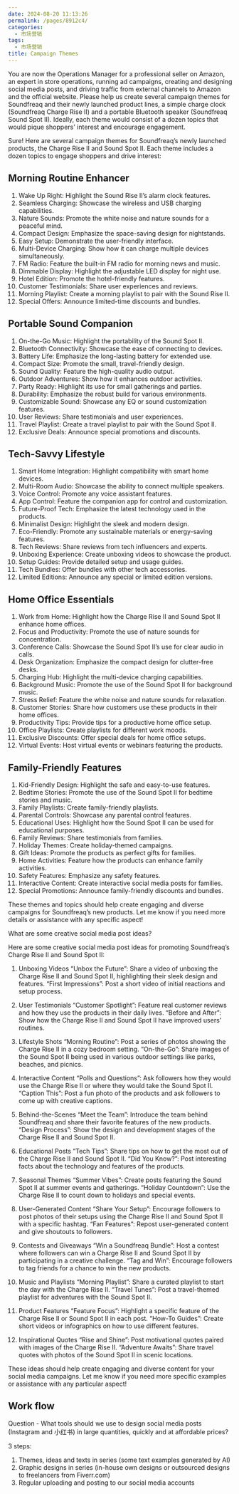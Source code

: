 ```yaml
---
date: 2024-08-20 11:13:26
permalink: /pages/8912c4/
categories: 
  - 市场营销
tags: 
  - 市场营销
title: Campaign Themes
---
```


You are now the Operations Manager for a professional seller on Amazon, an expert in store operations, running ad campaigns, creating and designing social media posts, and driving traffic from external channels to Amazon and the official website. Please help us create several campaign themes for Soundfreaq and their newly launched product lines, a simple charge clock (Soundfreaq Charge Rise II) and a portable Bluetooth speaker (Soundfreaq Sound Spot II). Ideally, each theme would consist of a dozen topics that would pique shoppers' interest and encourage engagement.

Sure! Here are several campaign themes for Soundfreaq’s newly launched products, the Charge Rise II and Sound Spot II. Each theme includes a dozen topics to engage shoppers and drive interest:

## Morning Routine Enhancer

1. Wake Up Right: Highlight the Sound Rise II’s alarm clock features.
2. Seamless Charging: Showcase the wireless and USB charging capabilities.
3. Nature Sounds: Promote the white noise and nature sounds for a peaceful mind.
4. Compact Design: Emphasize the space-saving design for nightstands.
5. Easy Setup: Demonstrate the user-friendly interface.
6. Multi-Device Charging: Show how it can charge multiple devices simultaneously.
7. FM Radio: Feature the built-in FM radio for morning news and music.
8. Dimmable Display: Highlight the adjustable LED display for night use.
9. Hotel Edition: Promote the hotel-friendly features.
10. Customer Testimonials: Share user experiences and reviews.
11. Morning Playlist: Create a morning playlist to pair with the Sound Rise II.
12. Special Offers: Announce limited-time discounts and bundles.

## Portable Sound Companion

1. On-the-Go Music: Highlight the portability of the Sound Spot II.
2. Bluetooth Connectivity: Showcase the ease of connecting to devices.
3. Battery Life: Emphasize the long-lasting battery for extended use.
4. Compact Size: Promote the small, travel-friendly design.
5. Sound Quality: Feature the high-quality audio output.
6. Outdoor Adventures: Show how it enhances outdoor activities.
7. Party Ready: Highlight its use for small gatherings and parties.
8. Durability: Emphasize the robust build for various environments.
9. Customizable Sound: Showcase any EQ or sound customization features.
10. User Reviews: Share testimonials and user experiences.
11. Travel Playlist: Create a travel playlist to pair with the Sound Spot II.
12. Exclusive Deals: Announce special promotions and discounts.

## Tech-Savvy Lifestyle

1. Smart Home Integration: Highlight compatibility with smart home devices.
2. Multi-Room Audio: Showcase the ability to connect multiple speakers.
3. Voice Control: Promote any voice assistant features.
4. App Control: Feature the companion app for control and customization.
5. Future-Proof Tech: Emphasize the latest technology used in the products.
6. Minimalist Design: Highlight the sleek and modern design.
7. Eco-Friendly: Promote any sustainable materials or energy-saving features.
8. Tech Reviews: Share reviews from tech influencers and experts.
9. Unboxing Experience: Create unboxing videos to showcase the product.
10. Setup Guides: Provide detailed setup and usage guides.
11. Tech Bundles: Offer bundles with other tech accessories.
12. Limited Editions: Announce any special or limited edition versions.

## Home Office Essentials

1. Work from Home: Highlight how the Charge Rise II and Sound Spot II enhance home offices.
2. Focus and Productivity: Promote the use of nature sounds for concentration.
3. Conference Calls: Showcase the Sound Spot II’s use for clear audio in calls.
4. Desk Organization: Emphasize the compact design for clutter-free desks.
5. Charging Hub: Highlight the multi-device charging capabilities.
6. Background Music: Promote the use of the Sound Spot II for background music.
7. Stress Relief: Feature the white noise and nature sounds for relaxation.
8. Customer Stories: Share how customers use these products in their home offices.
9. Productivity Tips: Provide tips for a productive home office setup.
10. Office Playlists: Create playlists for different work moods.
11. Exclusive Discounts: Offer special deals for home office setups.
12. Virtual Events: Host virtual events or webinars featuring the products.

## Family-Friendly Features

1. Kid-Friendly Design: Highlight the safe and easy-to-use features.
2. Bedtime Stories: Promote the use of the Sound Spot II for bedtime stories and music.
3. Family Playlists: Create family-friendly playlists.
4. Parental Controls: Showcase any parental control features.
5. Educational Uses: Highlight how the Sound Spot II can be used for educational purposes.
6. Family Reviews: Share testimonials from families.
7. Holiday Themes: Create holiday-themed campaigns.
8. Gift Ideas: Promote the products as perfect gifts for families.
9. Home Activities: Feature how the products can enhance family activities.
10. Safety Features: Emphasize any safety features.
11. Interactive Content: Create interactive social media posts for families.
12. Special Promotions: Announce family-friendly discounts and bundles.

These themes and topics should help create engaging and diverse campaigns for Soundfreaq’s new products. Let me know if you need more details or assistance with any specific aspect!

What are some creative social media post ideas?

Here are some creative social media post ideas for promoting Soundfreaq’s Charge Rise II and Sound Spot II:

1. Unboxing Videos
   “Unbox the Future”: Share a video of unboxing the Charge Rise II and Sound Spot II, highlighting their sleek design and features.
   “First Impressions”: Post a short video of initial reactions and setup process.

2. User Testimonials
   “Customer Spotlight”: Feature real customer reviews and how they use the products in their daily lives.
   “Before and After”: Show how the Charge Rise II and Sound Spot II have improved users’ routines.

3. Lifestyle Shots
   “Morning Routine”: Post a series of photos showing the Charge Rise II in a cozy bedroom setting.
   “On-the-Go”: Share images of the Sound Spot II being used in various outdoor settings like parks, beaches, and picnics.

4. Interactive Content
   “Polls and Questions”: Ask followers how they would use the Charge Rise II or where they would take the Sound Spot II.
   “Caption This”: Post a fun photo of the products and ask followers to come up with creative captions.

5. Behind-the-Scenes
   “Meet the Team”: Introduce the team behind Soundfreaq and share their favorite features of the new products.
   “Design Process”: Show the design and development stages of the Charge Rise II and Sound Spot II.

6. Educational Posts
   “Tech Tips”: Share tips on how to get the most out of the Charge Rise II and Sound Spot II.
   “Did You Know?”: Post interesting facts about the technology and features of the products.

7. Seasonal Themes
   “Summer Vibes”: Create posts featuring the Sound Spot II at summer events and gatherings.
   “Holiday Countdown”: Use the Charge Rise II to count down to holidays and special events.

8. User-Generated Content
   “Share Your Setup”: Encourage followers to post photos of their setups using the Charge Rise II and Sound Spot II with a specific hashtag.
   “Fan Features”: Repost user-generated content and give shoutouts to followers.

9. Contests and Giveaways
   “Win a Soundfreaq Bundle”: Host a contest where followers can win a Charge Rise II and Sound Spot II by participating in a creative challenge.
   “Tag and Win”: Encourage followers to tag friends for a chance to win the new products.

10. Music and Playlists
    “Morning Playlist”: Share a curated playlist to start the day with the Charge Rise II.
    “Travel Tunes”: Post a travel-themed playlist for adventures with the Sound Spot II.

11. Product Features
    “Feature Focus”: Highlight a specific feature of the Charge Rise II or Sound Spot II in each post.
    “How-To Guides”: Create short videos or infographics on how to use different features.

12. Inspirational Quotes
    “Rise and Shine”: Post motivational quotes paired with images of the Charge Rise II.
    “Adventure Awaits”: Share travel quotes with photos of the Sound Spot II in scenic locations.

These ideas should help create engaging and diverse content for your social media campaigns. Let me know if you need more specific examples or assistance with any particular aspect!

## Work flow

Question - What tools should we use to design social media posts (Instagram and 小红书) in large quantities, quickly and at affordable prices?

3 steps:

1. Themes, ideas and texts in series (some text examples generated by AI)
2. Graphic designs in series (in-house own designs or outsourced designs to freelancers from Fiverr.com)
3. Regular uploading and posting to our social media accounts
